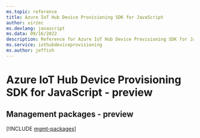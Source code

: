 ```yaml
---
ms.topic: reference
title: Azure IoT Hub Device Provisioning SDK for JavaScript
author: xirzec
ms.devlang: javascript
ms.data: 09/16/2022
description: Reference for Azure IoT Hub Device Provisioning SDK for JavaScript
ms.service: iothubdeviceprovisioning
ms.author: jeffish
---
```

# Azure IoT Hub Device Provisioning SDK for JavaScript - preview

## Management packages - preview
[!INCLUDE [mgmt-packages](iot-hub-device-provisioning-mgmt-index.md)]
